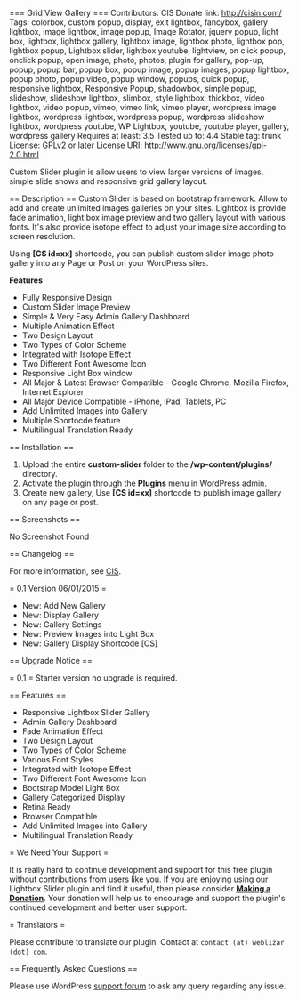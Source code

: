 === Grid View Gallery ===
Contributors: CIS
Donate link: http://cisin.com/
Tags: colorbox, custom popup, display, exit lightbox, fancybox, gallery lightbox, image lightbox, image popup, Image Rotator, jquery popup, light box, lightbox, lightbox gallery, lightbox image, lightbox photo, lightbox pop, lightbox popup, Lightbox slider, lightbox youtube, lightview, on click popup, onclick popup, open image, photo, photos, plugin for gallery, pop-up, popup, popup bar, popup box, popup image, popup images, popup lightbox, popup photo, popup video, popup window, popups, quick popup, responsive lightbox, Responsive Popup, shadowbox, simple popup, slideshow, slideshow lightbox, slimbox, style lightbox, thickbox, video lightbox, video popup, vimeo, vimeo link, vimeo player, wordpress image lightbox, wordpress lightbox, wordpress popup, wordpress slideshow lightbox, wordpress youtube, WP Lightbox, youtube, youtube player, gallery, wordpress gallery
Requires at least: 3.5
Tested up to: 4.4
Stable tag: trunk
License: GPLv2 or later
License URI: http://www.gnu.org/licenses/gpl-2.0.html

Custom Slider plugin is allow users to view larger versions of images, simple slide shows and responsive grid gallery layout. 

== Description ==
Custom Slider is based on bootstrap framework. Allow to add and create unlimited images galleries on your sites. Lightbox is provide fade animation, light box image preview and two gallery layout with various fonts. It's also provide isotope effect to adjust your image size according to screen resolution.

Using **[CS id=xx]** shortcode, you can publish custom slider image photo gallery into any Page or Post on your WordPress sites.

**Features**

* Fully Responsive Design
* Custom Slider Image Preview
* Simple & Very Easy Admin Gallery Dashboard
* Multiple Animation Effect
* Two Design Layout
* Two Types of Color Scheme
* Integrated with Isotope Effect 
* Two Different Font Awesome Icon
* Responsive Light Box window
* All Major & Latest Browser Compatible - Google Chrome, Mozilla Firefox, Internet Explorer
* All Major Device Compatible - iPhone, iPad, Tablets, PC 
* Add Unlimited Images into Gallery
* Multiple Shortocde feature
* Multilingual Translation Ready


== Installation ==

1. Upload the entire **custom-slider** folder to the **/wp-content/plugins/** directory.
2. Activate the plugin through the **Plugins** menu in WordPress admin.
3. Create new gallery, Use **[CS id=xx]** shortcode to publish image gallery on any page or post.


== Screenshots ==

No Screenshot Found

== Changelog ==

For more information, see [CIS](http://cisin.com/).

= 0.1 Version 06/01/2015 =
* New: Add New Gallery
* New: Display Gallery
* New: Gallery Settings
* New: Preview Images into Light Box
* New: Gallery Display Shortcode [CS]


== Upgrade Notice ==

= 0.1 =
Starter version no upgrade is required.

== Features ==

* Responsive Lightbox Slider Gallery
* Admin Gallery Dashboard
* Fade Animation Effect
* Two Design Layout
* Two Types of Color Scheme
* Various Font Styles
* Integrated with Isotope Effect 
* Two Different Font Awesome Icon
* Bootstrap Model Light Box
* Gallery Categorized Display
* Retina Ready
* Browser Compatible
* Add Unlimited Images into Gallery
* Multilingual Translation Ready


= We Need Your Support =

It is really hard to continue development and support for this free plugin without contributions from users like you. If you are enjoying using our Lightbox Slider plugin and find it useful, then please consider [__Making a Donation__](http://www.cisin.com). Your donation will help us to encourage and support the plugin's continued development and better user support.


= Translators =

Please contribute to translate our plugin.  Contact at `contact (at) weblizar (dot) com`.

== Frequently Asked Questions ==

Please use WordPress [support forum](http://wordpress.org/support/plugin/custom-sliders) to ask any query regarding any issue.
